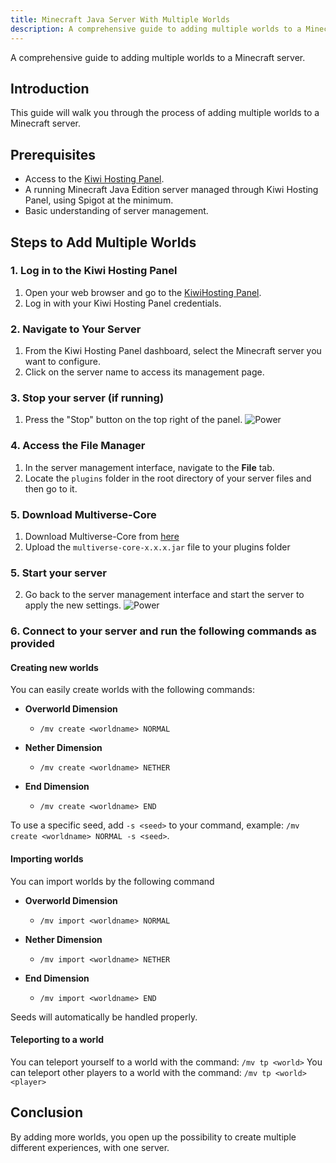 ```yaml
---
title: Minecraft Java Server With Multiple Worlds
description: A comprehensive guide to adding multiple worlds to a Minecraft server.
---
```


A comprehensive guide to adding multiple worlds to a Minecraft server.

## Introduction

This guide will walk you through the process of adding multiple worlds to a Minecraft server.

## Prerequisites

- Access to the [Kiwi Hosting Panel](https://gmp.kiwihosting.net).
- A running Minecraft Java Edition server managed through Kiwi Hosting Panel, using Spigot at the minimum.
- Basic understanding of server management.

## Steps to Add Multiple Worlds

### 1. Log in to the Kiwi Hosting Panel

1. Open your web browser and go to the [KiwiHosting Panel](https://gmp.kiwihosting.net).
2. Log in with your Kiwi Hosting Panel credentials.

### 2. Navigate to Your Server

1. From the Kiwi Hosting Panel dashboard, select the Minecraft server you want to configure.
2. Click on the server name to access its management page.

### 3. Stop your server (if running)

1. Press the "Stop" button on the top right of the panel.
   ![Power](/assets/actions/power/stop.png)

### 4. Access the File Manager

1. In the server management interface, navigate to the **File** tab.
2. Locate the `plugins` folder in the root directory of your server files and then go to it.

### 5. Download Multiverse-Core

1. Download Multiverse-Core from [here](https://github.com/Multiverse/Multiverse-Core/releases/latest)
2. Upload the `multiverse-core-x.x.x.jar` file to your plugins folder

### 5. Start your server

2. Go back to the server management interface and start the server to apply the new settings.
   ![Power](/assets/actions/power/start.png)

### 6. Connect to your server and run the following commands as provided

#### Creating new worlds

You can easily create worlds with the following commands:

- **Overworld Dimension**

  - `/mv create <worldname> NORMAL`

- **Nether Dimension**

  - `/mv create <worldname> NETHER`

- **End Dimension**
  - `/mv create <worldname> END`

To use a specific seed, add `-s <seed>` to your command, example: `/mv create <worldname> NORMAL -s <seed>`.

#### Importing worlds

You can import worlds by the following command

- **Overworld Dimension**

  - `/mv import <worldname> NORMAL`

- **Nether Dimension**

  - `/mv import <worldname> NETHER`

- **End Dimension**
  - `/mv import <worldname> END`

Seeds will automatically be handled properly.

#### Teleporting to a world

You can teleport yourself to a world with the command: `/mv tp <world>`
You can teleport other players to a world with the command: `/mv tp <world> <player>`

## Conclusion

By adding more worlds, you open up the possibility to create multiple different experiences, with one server.
